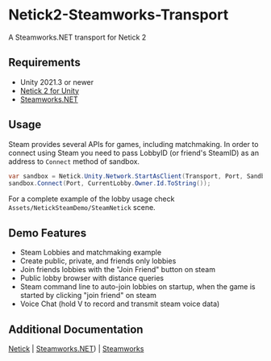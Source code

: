 # Netick2-Steamworks-Transport
 A Steamworks.NET transport for Netick 2

## Requirements
- Unity 2021.3 or newer
- [Netick 2 for Unity](https://github.com/NetickNetworking/NetickForUnity)
- [Steamworks.NET](https://github.com/rlabrecque/Steamworks.NET)

## Usage
Steam provides several APIs for games, including matchmaking. In order to connect using Steam you need to pass LobbyID (or friend's SteamID) as an address to `Connect` method of sandbox. 
```cs
var sandbox = Netick.Unity.Network.StartAsClient(Transport, Port, SandboxPrefab);
sandbox.Connect(Port, CurrentLobby.Owner.Id.ToString());
```
For a complete example of the lobby usage check `Assets/NetickSteamDemo/SteamNetick` scene. 

## Demo Features
 - Steam Lobbies and matchmaking example
 - Create public, private, and friends only lobbies
 - Join friends lobbies with the "Join Friend" button on steam
 - Public lobby browser with distance queries
 - Steam command line to auto-join lobbies on startup, when the game is started by clicking "join friend" on steam
 - Voice Chat (hold V to record and transmit steam voice data)

## Additional Documentation
[Netick](https://netick.net/docs/2) | [Steamworks.NET](https://steamworks.github.io/)) | [Steamworks](https://partner.steamgames.com/doc/home)
